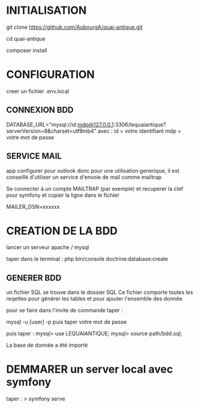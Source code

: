 # INITIALISATION

git clone https://github.com/AubourgA/quai-antique.git

cd quai-antique

composer install


# CONFIGURATION
creer un fichier .env.local

## CONNEXION BDD
DATABASE_URL="mysql://id:mdp@127.0.0.1:3306/lequaiantique?serverVersion=8&charset=utf8mb4"
avec :
 id = votre identifiant
 mdp = votre mot de passe

## SERVICE MAIL

app configurer pour outlook donc pour une utilisation generique, il est conseillé d'utiliser un service d'envoie de mail comme mailtrap

Se connecter à un compte MAILTRAP (par exemple) et recuperer la clef pour symfony et copier la ligne dans le fichier

MAILER_DSN=xxxxxx


# CREATION DE LA BDD
lancer un serveur apache / mysql

taper dans le terminal :
php bin/console doctrine:database:create

## GENERER BDD

un fichier SQL se trouve dans le dossier SQL
Ce fichier comporte toutes les reqettes pour générer les tables et pour ajouter l'ensemble des donnée

pour se faire dans l'invite de commande taper :

mysql -u [user] -p
puis taper votre mot de passe

puis taper : mysql> use LEQUAIANTIQUE;
             mysql> source path/bdd.sql;


La base de donnée a été importé

# DEMMARER un server local avec symfony
taper : > symfony serve



